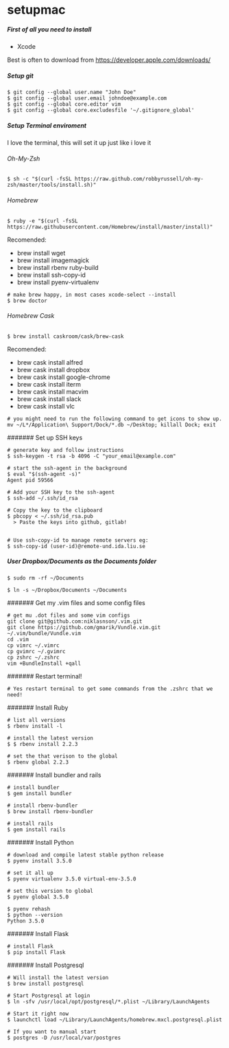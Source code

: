 # setupmac

##### First of all you need to install 

+ Xcode 

Best is often to download from https://developer.apple.com/downloads/ 


##### Setup git 
```
$ git config --global user.name "John Doe"
$ git config --global user.email johndoe@example.com
$ git config --global core.editor vim
$ git config --global core.excludesfile '~/.gitignore_global'
```

##### Setup Terminal enviroment 
I love the terminal, this will set it up just like i love it

###### Oh-My-Zsh
```
$ sh -c "$(curl -fsSL https://raw.github.com/robbyrussell/oh-my-zsh/master/tools/install.sh)"
```

###### Homebrew 
```
$ ruby -e "$(curl -fsSL https://raw.githubusercontent.com/Homebrew/install/master/install)"
```

Recomended: 

+ brew install wget 
+ brew install imagemagick
+ brew install rbenv ruby-build
+ brew install ssh-copy-id
+ brew install pyenv-virtualenv


```
# make brew happy, in most cases xcode-select --install
$ brew doctor
```

###### Homebrew Cask
```
$ brew install caskroom/cask/brew-cask
```

Recomended: 

+ brew cask install alfred
+ brew cask install dropbox
+ brew cask install google-chrome
+ brew cask install iterm 
+ brew cask install macvim 
+ brew cask install slack
+ brew cask install vlc



```
# you might need to run the following command to get icons to show up.
mv ~/L*/Application\ Support/Dock/*.db ~/Desktop; killall Dock; exit
```

####### Set up SSH keys 
```
# generate key and follow instructions 
$ ssh-keygen -t rsa -b 4096 -C "your_email@example.com"

# start the ssh-agent in the background
$ eval "$(ssh-agent -s)"
Agent pid 59566

# Add your SSH key to the ssh-agent
$ ssh-add ~/.ssh/id_rsa

# Copy the key to the clipboard 
$ pbcopy < ~/.ssh/id_rsa.pub
  > Paste the keys into github, gitlab! 


# Use ssh-copy-id to manage remote servers eg: 
$ ssh-copy-id (user-id)@remote-und.ida.liu.se

```


##### User Dropbox/Documents as the Documents folder
```
$ sudo rm -rf ~/Documents
```

```
$ ln -s ~/Dropbox/Documents ~/Documents
```

####### Get my .vim files and some config files

```
# get mu .dot files and some vim configs 
git clone git@github.com:niklasnson/.vim.git
git clone https://github.com/gmarik/Vundle.vim.git ~/.vim/bundle/Vundle.vim
cd .vim
cp vimrc ~/.vimrc
cp gvimrc ~/.gvimrc
cp zshrc ~/.zshrc
vim +BundleInstall +qall
```

####### Restart terminal!
```
# Yes restart terminal to get some commands from the .zshrc that we need!
```

####### Install Ruby
```
# list all versions 
$ rbenv install -l

# install the latest version 
$ $ rbenv install 2.2.3

# set the that verison to the global 
$ rbenv global 2.2.3
```

####### Install bundler and rails 

```
# install bundler 
$ gem install bundler

# install rbenv-bundler 
$ brew install rbenv-bundler

# install rails 
$ gem install rails
```


####### Install Python
```
# download and compile latest stable python release
$ pyenv install 3.5.0

# set it all up 
$ pyenv virtualenv 3.5.0 virtual-env-3.5.0

# set this version to global 
$ pyenv global 3.5.0

$ pyenv rehash
$ python --version
Python 3.5.0
```

####### Install Flask 
```
# install Flask 
$ pip install Flask

```


####### Install Postgresql
```
# Will install the latest version
$ brew install postgresql

# Start Postgresql at login 
$ ln -sfv /usr/local/opt/postgresql/*.plist ~/Library/LaunchAgents

# Start it right now 
$ launchctl load ~/Library/LaunchAgents/homebrew.mxcl.postgresql.plist

# If you want to manual start 
$ postgres -D /usr/local/var/postgres


```


